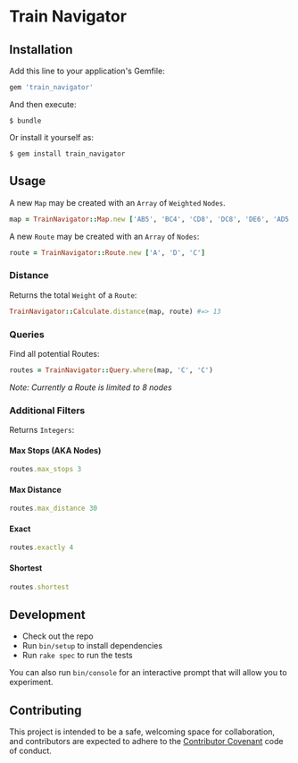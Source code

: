 # Train Navigator

## Installation

Add this line to your application's Gemfile:

```ruby
gem 'train_navigator'
```

And then execute:

    $ bundle

Or install it yourself as:

    $ gem install train_navigator

## Usage

A new `Map` may be created with an `Array` of `Weighted` `Nodes`.

```ruby
map = TrainNavigator::Map.new ['AB5', 'BC4', 'CD8', 'DC8', 'DE6', 'AD5', 'CE2', 'EB3', 'AE7']
```

A new `Route` may be created with an `Array` of `Nodes`:

```ruby
route = TrainNavigator::Route.new ['A', 'D', 'C']
```

### Distance

Returns the total `Weight` of a `Route`:

```ruby
TrainNavigator::Calculate.distance(map, route) #=> 13
```

### Queries

Find all potential Routes:

```ruby
routes = TrainNavigator::Query.where(map, 'C', 'C')
```

_Note: Currently a Route is limited to 8 nodes_

### Additional Filters

Returns `Integers`:

#### Max Stops (AKA Nodes)

```ruby
routes.max_stops 3
```

#### Max Distance

```ruby
routes.max_distance 30
```

#### Exact

```ruby
routes.exactly 4
```

#### Shortest

```ruby
routes.shortest
```

## Development

- Check out the repo
- Run `bin/setup` to install dependencies
- Run `rake spec` to run the tests

You can also run `bin/console` for an interactive prompt that will allow you to experiment.

## Contributing

This project is intended to be a safe, welcoming space for collaboration, and contributors are expected to adhere to the [Contributor Covenant](http://contributor-covenant.org) code of conduct.
